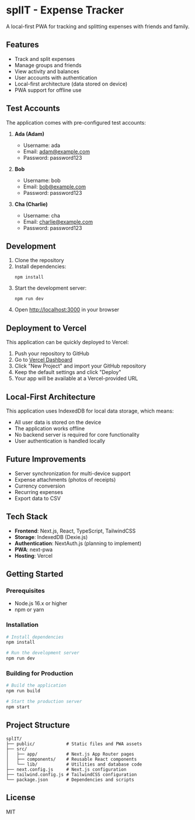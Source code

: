 # splIT - Expense Tracker

A local-first PWA for tracking and splitting expenses with friends and family.

## Features

- Track and split expenses
- Manage groups and friends
- View activity and balances
- User accounts with authentication
- Local-first architecture (data stored on device)
- PWA support for offline use

## Test Accounts

The application comes with pre-configured test accounts:

1. **Ada (Adam)**
   - Username: ada
   - Email: adam@example.com
   - Password: password123

2. **Bob**
   - Username: bob
   - Email: bob@example.com
   - Password: password123

3. **Cha (Charlie)**
   - Username: cha
   - Email: charlie@example.com
   - Password: password123

## Development

1. Clone the repository
2. Install dependencies:
   ```
   npm install
   ```
3. Start the development server:
   ```
   npm run dev
   ```
4. Open [http://localhost:3000](http://localhost:3000) in your browser

## Deployment to Vercel

This application can be quickly deployed to Vercel:

1. Push your repository to GitHub
2. Go to [Vercel Dashboard](https://vercel.com/dashboard)
3. Click "New Project" and import your GitHub repository
4. Keep the default settings and click "Deploy"
5. Your app will be available at a Vercel-provided URL

## Local-First Architecture

This application uses IndexedDB for local data storage, which means:

- All user data is stored on the device
- The application works offline
- No backend server is required for core functionality
- User authentication is handled locally

## Future Improvements

- Server synchronization for multi-device support
- Expense attachments (photos of receipts)
- Currency conversion
- Recurring expenses
- Export data to CSV

## Tech Stack

- **Frontend**: Next.js, React, TypeScript, TailwindCSS
- **Storage**: IndexedDB (Dexie.js)
- **Authentication**: NextAuth.js (planning to implement)
- **PWA**: next-pwa
- **Hosting**: Vercel

## Getting Started

### Prerequisites

- Node.js 16.x or higher
- npm or yarn

### Installation

```bash
# Install dependencies
npm install

# Run the development server
npm run dev
```

### Building for Production

```bash
# Build the application
npm run build

# Start the production server
npm start
```

## Project Structure

```
splIT/
├── public/            # Static files and PWA assets
├── src/
│   ├── app/           # Next.js App Router pages
│   ├── components/    # Reusable React components
│   └── lib/           # Utilities and database code
├── next.config.js     # Next.js configuration
├── tailwind.config.js # TailwindCSS configuration
└── package.json       # Dependencies and scripts
```

## License

MIT 